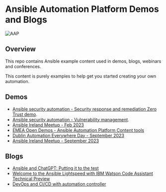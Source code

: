# Ansible Automation Platform Demos and Blogs

![AAP](assets/img/rh-ansible-automation-platform.png)

## Overview

This repo contains Ansible example content used in demos, blogs, webinars and conferences.

This content is purely examples to help get you started creating your own automation.

## Demos

- [Ansible security automation - Security response and remediation Zero Trust demo](./demos/zta-windows/README.md).
- [Ansible security automation - Vulnerability management](./demos/vulnerability/README.md).
- [Ansible Ireland Meetup - Feb 2023](./demos/dublin_meetup_feb2023/README.md)
- [EMEA Open Demos - Ansible Automation Platform Content tools](./demos/content_tools_webinar_apr_2023/README.md)
- [Dublin Automation Everywhere Day - September 2023](./demos/dublin_automation_day_sep_2023/README.md)
- [Ansible Ireland Meetup - September 2023](./demos/dublin_meetup_sep_2023/README.md)

## Blogs

- [Ansible and ChatGPT: Putting it to the test](./blogs/chatgpt-blog/README.md)
- [Welcome to the Ansible Lightspeed with IBM Watson Code Assistant Technical Preview](./blogs/lightspeed_tech_preview_jun2023/README.md)
- [DevOps and CI/CD with automation controller](./blogs/devops-controller-blog/README.md)
